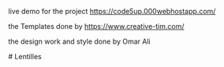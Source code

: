 live demo for the project https://code5up.000webhostapp.com/


the Templates done by https://www.creative-tim.com/ 

the design work and style done by Omar Ali


#   L e n t i l l e s  
 